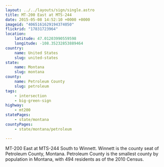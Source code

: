 ```yaml
---
layout: ../../layouts/sign/single.astro
title: MT-200 East at MTS-244
date: 2015-05-08 14:52:10 +0000 +0000
imageid: "4065161629194374050"
flickrid: "17831723964"
location:
    latitude: 47.01203990559598
    longitude: -108.35232853889464
country:
    name: United States
    slug: united-states
state:
    name: Montana
    slug: montana
county:
    name: Petroleum County
    slug: petroleum
tags:
    - intersection
    - big-green-sign
highway:
    - mt200
statePages:
    - state/montana
countyPages:
    - state/montana/petroleum

---
```

MT-200 East at MTS-244 South to Winnett.  Winnett is the county seat of Petroleum County, Montana.  Petroleum County is the smallest county by population in Montana, with 494 residents as of the 2010 Census.